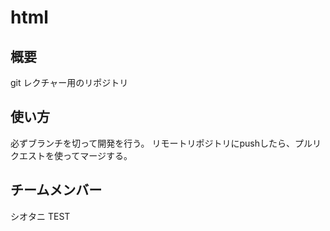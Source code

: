 # html

## 概要
git レクチャー用のリポジトリ

## 使い方
必ずブランチを切って開発を行う。
リモートリポジトリにpushしたら、プルリクエストを使ってマージする。

## チームメンバー
シオタニ
TEST
